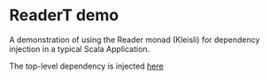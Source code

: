 # ReaderT demo

A demonstration of using the Reader monad (Kleisli) for dependency injection in a typical Scala Application. 

The top-level dependency is injected [here](https://github.com/ShahOdin/readerT-demo/blob/master/src/main/scala/readerT/demo/server/ServiceApp.scala#L10)
